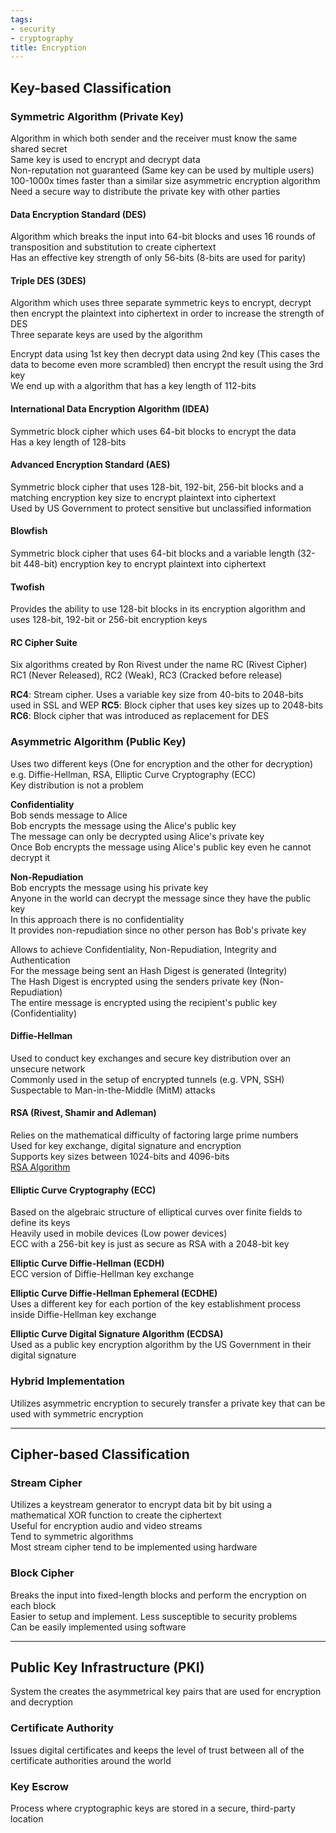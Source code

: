 ```yaml
---
tags:
- security
- cryptography
title: Encryption
---
```


## Key-based Classification

### Symmetric Algorithm (Private Key)
Algorithm in which both sender and the receiver must know the same shared secret  
Same key is used to encrypt and decrypt data  
Non-reputation not guaranteed (Same key can be used by multiple users)  
100-1000x times faster than a similar size asymmetric encryption algorithm
Need a secure way to distribute the private key with other parties 

#### Data Encryption Standard (DES)
Algorithm which breaks the input into 64-bit blocks and uses 16 rounds of transposition and substitution to create ciphertext  
Has an effective key strength of only 56-bits (8-bits are used for parity)  

#### Triple DES (3DES)
Algorithm which uses three separate symmetric keys to encrypt, decrypt then encrypt the plaintext into ciphertext in order to increase the strength of DES  
Three separate keys are used by the algorithm  

Encrypt data using 1st key then decrypt data using 2nd key (This cases the data to become even more scrambled) then encrypt the result using the 3rd key  
We end up with a algorithm that has a key length of 112-bits

#### International Data Encryption Algorithm (IDEA)
Symmetric block cipher which uses 64-bit blocks to encrypt the data  
Has a key length of 128-bits

#### Advanced Encryption Standard (AES)
Symmetric block cipher that uses 128-bit, 192-bit, 256-bit blocks and a matching encryption key size to encrypt plaintext into ciphertext  
Used by US Government to protect sensitive but unclassified information

#### Blowfish
Symmetric block cipher that uses 64-bit blocks and a variable length (32-bit 448-bit) encryption key to encrypt plaintext into ciphertext

#### Twofish
Provides the ability to use 128-bit blocks in its encryption algorithm and uses 128-bit, 192-bit or 256-bit encryption keys

#### RC Cipher Suite
Six algorithms created by Ron Rivest under the name RC (Rivest Cipher)  
RC1 (Never Released), RC2 (Weak), RC3 (Cracked before release)  

**RC4**: Stream cipher. Uses a variable key size from 40-bits to 2048-bits used in SSL and WEP
**RC5**: Block cipher that uses key sizes up to 2048-bits  
**RC6**: Block cipher that was introduced as replacement for DES
### Asymmetric Algorithm (Public Key)
Uses two different keys (One for encryption and the other for decryption)  
e.g. Diffie-Hellman, RSA, Elliptic Curve Cryptography (ECC)  
Key distribution is not a problem  

**Confidentiality**  
Bob sends message to Alice  
Bob encrypts the message using the Alice's public key  
The message can only be decrypted using Alice's private key  
Once Bob encrypts the message using Alice's public key even he cannot decrypt it  

**Non-Repudiation**  
Bob encrypts the message using his private key  
Anyone in the world can decrypt the message since they have the public key  
In this approach there is no confidentiality  
It provides non-repudiation since no other person has Bob's private key    

Allows to achieve Confidentiality, Non-Repudiation, Integrity and Authentication  
For the message being sent an Hash Digest is generated (Integrity)  
The Hash Digest is encrypted using the senders private key (Non-Repudiation)  
The entire message is encrypted using the recipient's public key (Confidentiality)

#### Diffie-Hellman
Used to conduct key exchanges and secure key distribution over an unsecure network  
Commonly used in the setup of encrypted tunnels (e.g. VPN, SSH)  
Suspectable to Man-in-the-Middle (MitM) attacks

#### RSA (Rivest, Shamir and Adleman)
Relies on the mathematical difficulty of factoring large prime numbers  
Used for key exchange, digital signature and encryption  
Supports key sizes between 1024-bits and 4096-bits  
[RSA Algorithm](../algorithm/rsa-algorithm.md)

#### Elliptic Curve Cryptography (ECC)
Based on the algebraic structure of elliptical curves over finite fields to define its keys  
Heavily used in mobile devices (Low power devices)  
ECC with a 256-bit key is just as secure as RSA with a 2048-bit key

**Elliptic Curve Diffie-Hellman (ECDH)**  
ECC version of Diffie-Hellman key exchange  

**Elliptic Curve Diffie-Hellman Ephemeral (ECDHE)**  
Uses a different key for each portion of the key establishment process inside Diffie-Hellman key exchange

**Elliptic Curve Digital Signature Algorithm (ECDSA)**  
Used as a public key encryption algorithm by the US Government in their digital signature

### Hybrid Implementation
Utilizes asymmetric encryption to securely transfer a private key that can be used with symmetric encryption

---

## Cipher-based Classification

### Stream Cipher
Utilizes a keystream generator to encrypt data bit by bit using a mathematical XOR function to create the ciphertext  
Useful for encryption audio and video streams  
Tend to symmetric algorithms  
Most stream cipher tend to be implemented using hardware

### Block Cipher
Breaks the input into fixed-length blocks and perform the encryption on each block  
Easier to setup and implement. Less susceptible to security problems  
Can be easily implemented using software

---

## Public Key Infrastructure (PKI)
System the creates the asymmetrical key pairs that are used for encryption and decryption

### Certificate Authority
Issues digital certificates and keeps the level of trust between all of the certificate authorities around the world

### Key Escrow
Process where cryptographic keys are stored in a secure, third-party location
